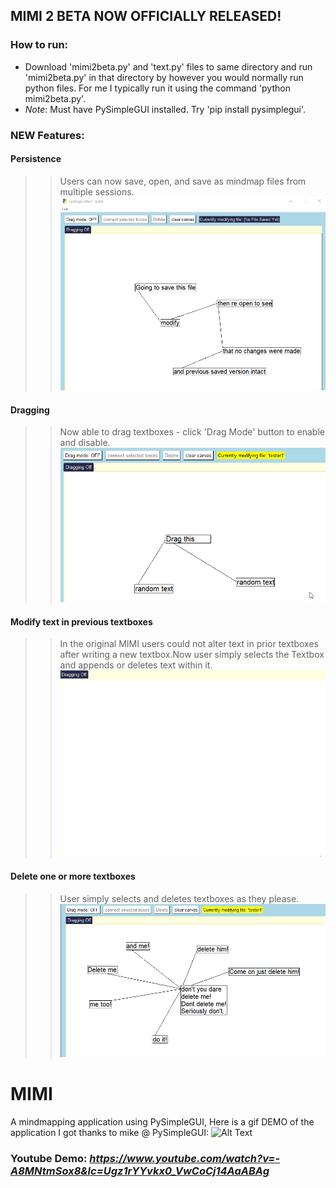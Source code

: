 
## MIMI 2 BETA NOW OFFICIALLY RELEASED!
### How to run: ### 
* Download 'mimi2beta.py' and 'text.py' files to same directory and run 'mimi2beta.py' in that directory by however you would normally run python files. For me I typically run it using the command 'python mimi2beta.py'.
* *Note*: Must have PySimpleGUI installed. Try 'pip install pysimplegui'. 
### NEW Features: ### 
#### Persistence #### 
>> Users can now save, open, and save as mindmap files from multiple sessions.
>> ![Alt Text](https://github.com/derikvanschaik/MIMI/blob/main/gifs/persistence.gif)
#### Dragging ####
>> Now able to drag textboxes - click 'Drag Mode' button to enable and disable.
>> ![Alt Text](https://github.com/derikvanschaik/MIMI/blob/main/gifs/dragging.gif)
#### Modify text in previous textboxes ####
>> In the original MIMI users could not alter text in prior textboxes after writing a new textbox.Now user simply selects the Textbox and appends or deletes text within it.
>> ![Alt Text](https://github.com/derikvanschaik/MIMI/blob/main/gifs/changetext.gif) 
#### Delete one or more textboxes ####
>> User simply selects and deletes textboxes as they please.
>> ![Alt Text](https://github.com/derikvanschaik/MIMI/blob/main/gifs/delete.gif)


# MIMI
A mindmapping application using PySimpleGUI, 
Here is a gif DEMO of the application I got thanks to mike @ PySimpleGUI:
![Alt Text](https://user-images.githubusercontent.com/46163555/121025574-4b189200-c773-11eb-9bd8-5d6d9dd165f3.gif)

### Youtube Demo: *https://www.youtube.com/watch?v=-A8MNtmSox8&lc=Ugz1rYYvkx0_VwCoCj14AaABAg*

